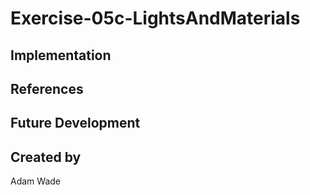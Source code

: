 # Exercise-05c-LightsAndMaterials


## Implementation

## References

## Future Development

## Created by
Adam Wade
